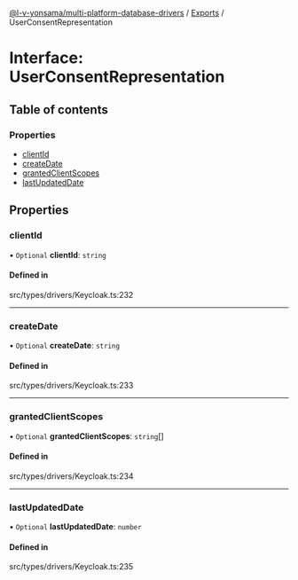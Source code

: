 [@l-v-yonsama/multi-platform-database-drivers](../README.md) / [Exports](../modules.md) / UserConsentRepresentation

# Interface: UserConsentRepresentation

## Table of contents

### Properties

- [clientId](UserConsentRepresentation.md#clientid)
- [createDate](UserConsentRepresentation.md#createdate)
- [grantedClientScopes](UserConsentRepresentation.md#grantedclientscopes)
- [lastUpdatedDate](UserConsentRepresentation.md#lastupdateddate)

## Properties

### clientId

• `Optional` **clientId**: `string`

#### Defined in

src/types/drivers/Keycloak.ts:232

___

### createDate

• `Optional` **createDate**: `string`

#### Defined in

src/types/drivers/Keycloak.ts:233

___

### grantedClientScopes

• `Optional` **grantedClientScopes**: `string`[]

#### Defined in

src/types/drivers/Keycloak.ts:234

___

### lastUpdatedDate

• `Optional` **lastUpdatedDate**: `number`

#### Defined in

src/types/drivers/Keycloak.ts:235
